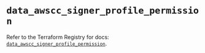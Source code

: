 # `data_awscc_signer_profile_permission`

Refer to the Terraform Registry for docs: [`data_awscc_signer_profile_permission`](https://registry.terraform.io/providers/hashicorp/awscc/0.70.0/docs/data-sources/signer_profile_permission).

